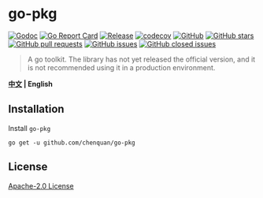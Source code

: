 # go-pkg

[![Godoc](https://img.shields.io/badge/godoc-reference-brightgreen)](https://pkg.go.dev/github.com/chenquan/go-pkg)
[![Go Report Card](https://goreportcard.com/badge/github.com/chenquan/go-pkg)](https://goreportcard.com/report/github.com/chenquan/go-pkg)
[![Release](https://img.shields.io/github/v/release/chenquan/go-pkg.svg?style=flat-square)](https://github.com/chenquan/go-pkg)
[![codecov](https://codecov.io/gh/chenquan/go-pkg/branch/master/graph/badge.svg?token=74phc5KVI7)](https://codecov.io/gh/chenquan/go-pkg)
[![GitHub](https://img.shields.io/github/license/chenquan/go-pkg)](https://github.com/chenquan/go-pkg/blob/master/LICENSE)
[![GitHub stars](https://img.shields.io/github/stars/chenquan/go-pkg)](https://github.com/chenquan/go-pkg/stargazers)
[![GitHub pull requests](https://img.shields.io/github/issues-pr-raw/chenquan/go-pkg)](https://github.com/chenquan/go-pkg/pulls)
[![GitHub issues](https://img.shields.io/github/issues/chenquan/go-pkg)](https://github.com/chenquan/go-pkg/issues)
[![GitHub closed issues](https://img.shields.io/github/issues-closed/chenquan/go-pkg?color=red)](https://github.com/chenquan/go-pkg/issues?q=is%3Aissue+is%3Aclosed)

> A go toolkit.
> The library has not yet released the official version, and it is not recommended using it in a production environment.

**[中文](README.md) | English**

## Installation

Install `go-pkg`

```shell
go get -u github.com/chenquan/go-pkg
```

## License

[Apache-2.0 License](https://github.com/chenquan/go-pkg/blob/master/LICENSE)
